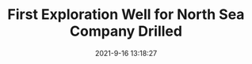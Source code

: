 ---
"title": "First Exploration Well for North Sea Company Drilled"
"date": "2021-9-16 13:18:27"
"feed_name": "RIGZONE"
"feed_website": "http://www.rigzone.com/"
"feed_rss": "http://www.rigzone.com/news/rss/rigzone_latest.aspx"
"link": "https://www.rigzone.com/news/first_exploration_well_for_north_sea_company_drilled-16-sep-2021-166447-article/?rss=true"
"file": "_posts/2021-1-1-2ceaa389dd43e95276956e982a88a4550fe0e2ea.md"
"accident": "0"
"drilling": "0"
---